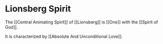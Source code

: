 # Lionsberg Spirit

The [[Central Animating Spirit]] of [[Lionsberg]] is [[One]] with the [[Spirit of God]]. 

It is characterized by [[Absolute And Unconditional Love]].   


